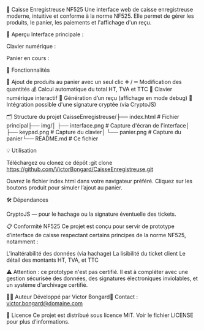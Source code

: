 🧾 Caisse Enregistreuse NF525
Une interface web de caisse enregistreuse moderne, intuitive et conforme à la norme NF525. Elle permet de gérer les produits, le panier, les paiements et l'affichage d'un reçu.

📸 Aperçu
Interface principale :

Clavier numérique :

Panier en cours :


🚀 Fonctionnalités

🛒 Ajout de produits au panier avec un seul clic
➕ / ➖ Modification des quantités
💰 Calcul automatique du total HT, TVA et TTC
🔢 Clavier numérique interactif
🧾 Génération d’un reçu (affichage en mode debug)
🔐 Intégration possible d'une signature cryptée (via CryptoJS)


🗂 Structure du projet
CaisseEnregistreuse/├── index.html # Fichier principal├── img/│ ├── interface.png # Capture d'écran de l'interface│ ├── keypad.png # Capture du clavier│ └── panier.png # Capture du panier└── README.md # Ce fichier

💡 Utilisation

Téléchargez ou clonez ce dépôt :git clone https://github.com/VictorBongard/CaisseEnregistreuse.git


Ouvrez le fichier index.html dans votre navigateur préféré.
Cliquez sur les boutons produit pour simuler l’ajout au panier.


🛠 Dépendances

CryptoJS — pour le hachage ou la signature éventuelle des tickets.


📋 Conformité NF525
Ce projet est conçu pour servir de prototype d’interface de caisse respectant certains principes de la norme NF525, notamment :

L'inaltérabilité des données (via hachage)
La lisibilité du ticket client
Le détail des montants HT, TVA, et TTC

⚠️ Attention : ce prototype n'est pas certifié. Il est à compléter avec une gestion sécurisée des données, des signatures électroniques inviolables, et un système d'archivage certifié.

🧑‍💻 Auteur
Développé par Victor Bongard📧 Contact : victor.bongard@domaine.com

📄 Licence
Ce projet est distribué sous licence MIT. Voir le fichier LICENSE pour plus d’informations.
